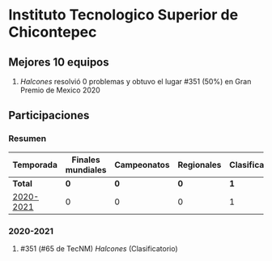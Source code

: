 # Instituto Tecnologico Superior de Chicontepec

## Mejores 10 equipos

1. _Halcones_ resolvió 0 problemas y obtuvo el lugar #351 (50%) en Gran Premio de Mexico 2020

## Participaciones

### Resumen

| Temporada | Finales mundiales | Campeonatos | Regionales | Clasificatorios | Equipos |
| --- | --- | --- | --- | --- | --- |
| **Total** | **0** | **0** | **0** | **1** | **1** |
| [2020-2021](#2020-2021) | 0 | 0 | 0 | 1 | 1 |

### 2020-2021

1. #351 (#65 de TecNM) _Halcones_ (Clasificatorio)



